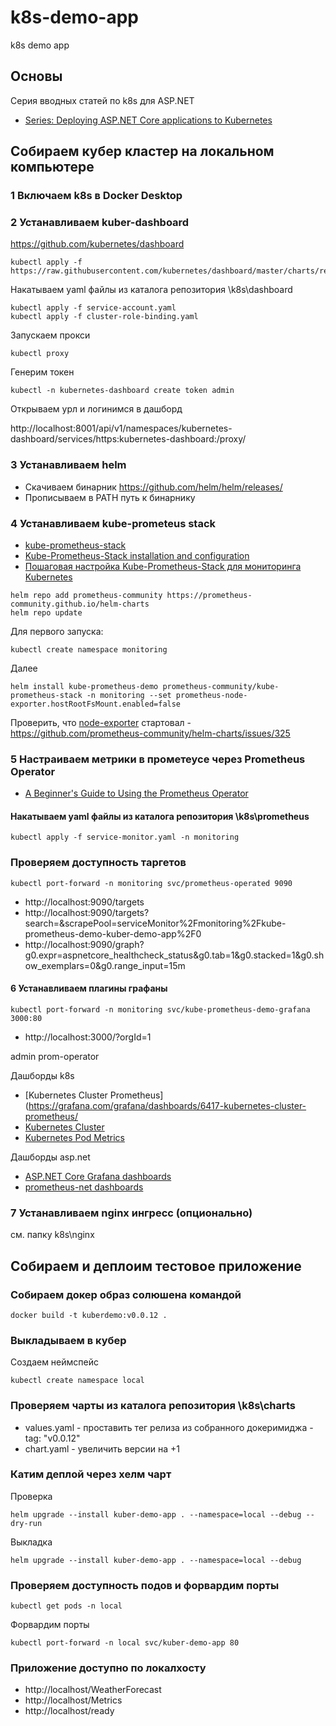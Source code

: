 # k8s-demo-app
k8s demo app

## Основы

Серия вводных статей по k8s для ASP.NET
- [Series: Deploying ASP.NET Core applications to Kubernetes](https://andrewlock.net/series/deploying-asp-net-core-applications-to-kubernetes/)


## Собираем кубер кластер на локальном компьютере

### 1 Включаем k8s в Docker Desktop

### 2 Устанавливаем kuber-dashboard

https://github.com/kubernetes/dashboard

```
kubectl apply -f https://raw.githubusercontent.com/kubernetes/dashboard/master/charts/recommended.yaml
```

Накатываем yaml файлы из каталога репозитория \k8s\dashboard

```
kubectl apply -f service-account.yaml
kubectl apply -f cluster-role-binding.yaml
```

Запускаем прокси

```
kubectl proxy
```
Генерим токен

```
kubectl -n kubernetes-dashboard create token admin
```
Открываем урл и логинимся в дашборд

http://localhost:8001/api/v1/namespaces/kubernetes-dashboard/services/https:kubernetes-dashboard:/proxy/

### 3 Устанавливаем helm

- Скачиваем бинарник https://github.com/helm/helm/releases/
- Прописываем в PATH путь к бинарнику

### 4 Устанавливаем kube-prometeus stack

- [kube-prometheus-stack](https://github.com/prometheus-community/helm-charts/tree/main/charts/kube-prometheus-stack)
- [Kube-Prometheus-Stack installation and configuration](https://www.virtualizationhowto.com/2023/03/kube-prometheus-stack-installation-and-configuration/)
- [Пошаговая настройка Kube-Prometheus-Stack для мониторинга Kubernetes](https://inostudio.com/blog/articles-devops/nastroyka-kube-prometheus-stack/)

```
helm repo add prometheus-community https://prometheus-community.github.io/helm-charts
helm repo update 
```

Для первого запуска:

```
kubectl create namespace monitoring
```
Далее

```
helm install kube-prometheus-demo prometheus-community/kube-prometheus-stack -n monitoring --set prometheus-node-exporter.hostRootFsMount.enabled=false
```
Проверить, что [node-exporter](https://github.com/prometheus/node_exporter) стартовал - https://github.com/prometheus-community/helm-charts/issues/325

### 5 Настраиваем метрики в прометеусе через Prometheus Operator

- [A Beginner's Guide to Using the Prometheus Operator](https://blog.container-solutions.com/prometheus-operator-beginners-guide)

#### Накатываем yaml файлы из каталога репозитория \k8s\prometheus

```
kubectl apply -f service-monitor.yaml -n monitoring
```

### Проверяем доступность таргетов

```
kubectl port-forward -n monitoring svc/prometheus-operated 9090
```

- http://localhost:9090/targets
- http://localhost:9090/targets?search=&scrapePool=serviceMonitor%2Fmonitoring%2Fkube-prometheus-demo-kuber-demo-app%2F0
- http://localhost:9090/graph?g0.expr=aspnetcore_healthcheck_status&g0.tab=1&g0.stacked=1&g0.show_exemplars=0&g0.range_input=15m


#### 6 Устанавливаем плагины графаны

```
kubectl port-forward -n monitoring svc/kube-prometheus-demo-grafana 3000:80
```

- http://localhost:3000/?orgId=1

admin
prom-operator

Дашборды k8s
- [Kubernetes Cluster Prometheus](https://grafana.com/grafana/dashboards/6417-kubernetes-cluster-prometheus/
- [Kubernetes Cluster](https://grafana.com/grafana/dashboards/7249-kubernetes-cluster/)
- [Kubernetes Pod Metrics](https://grafana.com/grafana/dashboards/747-pod-metrics/)

Дашборды asp.net
- [ASP.NET Core Grafana dashboards](https://github.com/JamesNK/aspnetcore-grafana)
- [prometheus-net dashboards](https://github.com/prometheus-net/grafana-dashboards)

### 7 Устанавливаем nginx ингресс (опционально)
см. папку k8s\nginx

## Собираем и деплоим тестовое приложение

### Собираем докер образ солюшена командой 

```
docker build -t kuberdemo:v0.0.12 .
```

### Выкладываем в кубер

Создаем неймспейс
```
kubectl create namespace local
```
### Проверяем чарты из каталога репозитория \k8s\charts

- values.yaml - проставить тег релиза из собранного докеримиджа - tag: "v0.0.12"
- chart.yaml - увеличить версии на +1

### Катим деплой через хелм чарт

Проверка
```
helm upgrade --install kuber-demo-app . --namespace=local --debug --dry-run
```
Выкладка

```
helm upgrade --install kuber-demo-app . --namespace=local --debug 
```

### Проверяем доступность подов и форвардим порты

```
kubectl get pods -n local
```
Форвардим порты

```
kubectl port-forward -n local svc/kuber-demo-app 80
```

### Приложение доступно по локалхосту

- http://localhost/WeatherForecast
- http://localhost/Metrics
- http://localhost/ready
